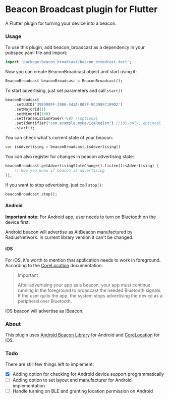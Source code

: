 # Beacon Broadcast plugin for Flutter

A Flutter plugin for turning your device into a beacon.

### Usage

To use this plugin, add beacon_broadcast as a dependency in your pubspec.yaml file and import:

``` dart
import 'package:beacon_broadcast/beacon_broadcast.dart';
```

Now you can create BeaconBroadcast object and start using it:

``` dart
BeaconBroadcast beaconBroadcast = BeaconBroadcast();
```

To start advertising, just set parameters and call `start()`
``` dart
beaconBroadcast
    .setUUID('39ED98FF-2900-441A-802F-9C398FC199D2')
    .setMajorId(1)
    .setMinorId(100)
    .setTransmissionPower(-59) //optional
    .setIdentifier("com.example.myDeviceRegion") //iOS-only, optional
    .start();
```

You can check what's current state of your beacon:

``` dart
var isAdvertising = beaconBroadcast.isAdvertising()
```

You can also register for changes in beacon advertising state:

``` dart
beaconBroadcast.getAdvertisingStateChange().listen((isAdvertising) {
    // Now you know if beacon is advertising
});
```

If you want to stop advertising, just call `stop()`:

``` dart
beaconBroadcast.stop();
```

#### Android

**Important note**: For Android app, user needs to turn on Bluetooth on the device first. 

Android beacon will advertise as AltBeacon manufactured by RadiusNetwork. In current library version it 
can't be changed.

#### iOS
For iOS, it's worth to mention that application needs to work in foreground. According to the 
[CoreLocation](https://developer.apple.com/documentation/corelocation/turning_an_ios_device_into_an_ibeacon) 
documentation:

> Important
> 
> After advertising your app as a beacon, your app must continue running in the foreground to broadcast the needed 
> Bluetooth signals. If the user quits the app, the system stops advertising the device as a peripheral over Bluetooth.


iOS beacon will advertise as iBeacon. 
### About

This plugin uses [Android Beacon Library](https://altbeacon.github.io/android-beacon-library/beacon-transmitter.html) 
for Android and [CoreLocation](https://developer.apple.com/documentation/corelocation/turning_an_ios_device_into_an_ibeacon) 
for iOS. 

### Todo

There are still few things left to implement:
- [X] Adding option for checking for Android device support programmatically
- [ ] Adding option to set layout and manufacturer for Android implementation
- [ ] Handle turning on BLE and granting location permission on Android